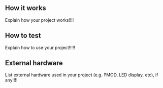 <!---

This file is used to generate your project datasheet. Please fill in the information below and delete any unused
sections.

You can also include images in this folder and reference them in the markdown. Each image must be less than
512 kb in size, and the combined size of all images must be less than 1 MB.
-->

## How it works

Explain how your project works!!!!

## How to test

Explain how to use your project!!!!!

## External hardware

List external hardware used in your project (e.g. PMOD, LED display, etc), if any!!!!
